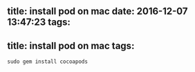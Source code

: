title: install pod on mac
date: 2016-12-07 13:47:23
tags:
---
title: install pod on mac
tags:
---

```
sudo gem install cocoapods



```